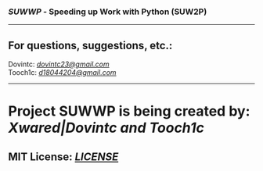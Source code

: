### ***SUWWP*  - Speeding up Work with Python (SUW2P)**

---

## For questions, suggestions, etc.:
Dovintc: *dovintc23@gmail.com* \
Tooch1c: *d18044204@gmail.com*

---

# Project SUWWP is being created by: *Xwared|Dovintc and Tooch1c*
## **MIT License: *[LICENSE](https://github.com/Dovintc32/SUWWP?tab=MIT-1-ov-file)***

